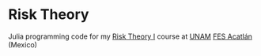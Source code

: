 # Risk Theory

Julia programming code for my [Risk Theory I](https://sites.google.com/site/arturoerdely/docencia/risk-theory-i) course at [UNAM](https://www.unam.mx/) [FES Acatlán](https://www.acatlan.unam.mx/) (Mexico)
